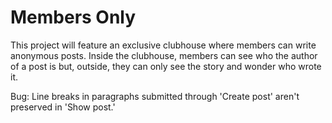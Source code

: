 # Members Only

This project will feature an exclusive clubhouse where members can write anonymous posts. Inside the clubhouse, members can see who the author of a post is but, outside, they can only see the story and wonder who wrote it.

Bug:
Line breaks in paragraphs submitted through 'Create post' aren't preserved in 'Show post.'